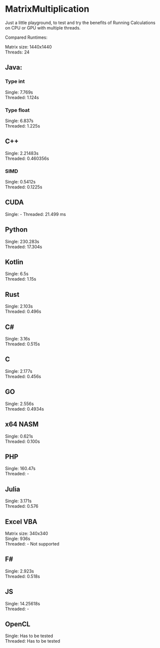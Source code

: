 # MatrixMultiplication
Just a little playground, to test and try the benefits of Running Calculations on CPU or GPU with multiple threads.

Compared Runtimes:

Matrix size: 1440x1440 <br>
Threads: 24

## Java:
### Type int
Single: 7.769s <br>
Threaded: 1.124s

### Type float
Single: 6.837s <br>
Threaded: 1.225s

## C++
Single:  2.21483s <br>
Threaded: 0.460356s

### SIMD
Single:  0.5412s <br>
Threaded: 0.1225s

## CUDA
Single: -
Threaded: 21.499 ms

## Python
Single: 230.283s <br>
Threaded: 17.304s

## Kotlin
Single: 6.5s <br>
Threaded: 1.15s

## Rust
Single: 2.103s <br>
Threaded: 0.496s

## C#
Single: 3.16s <br>
Threaded: 0.515s

## C
Single: 2.177s <br>
Threaded: 0.456s

## GO
Single: 2.556s <br>
Threaded: 0.4934s

## x64 NASM
Single: 0.621s <br>
Threaded: 0.100s

## PHP
Single: 160.47s <br>
Threaded: -


## Julia 
Single: 3.171s <br>
Threaded: 0.576

## Excel VBA
Matrix size: 340x340 <br>
Single: 936s <br>
Threaded: - Not supported

## F#
Single: 2.923s <br>
Threaded: 0.518s

## JS
Single: 14.25618s <br>
Threaded: -

## OpenCL
Single: Has to be tested <br>
Threaded: Has to be tested

